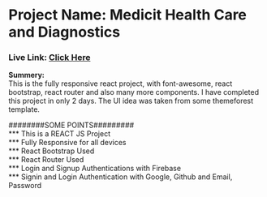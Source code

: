 <h1>Project Name: Medicit Health Care and Diagnostics</h1>

<h3>Live Link: <a href="#">Click Here</a></h3>

<p><strong>Summery:</strong> <br />
                This is the fully responsive react project, with font-awesome, react bootstrap, 
                react router and also many more components. I have completed this project in only 2 days.
                The UI idea was taken from some themeforest template.</p>

########SOME POINTS#########<br />
*** This is a REACT JS Project <br />
*** Fully Responsive for all devices<br />
*** React Bootstrap Used<br />
*** React Router Used<br />
*** Login and Signup Authentications with Firebase<br />
*** Signin and Login Authentication with Google, Github and Email, Password